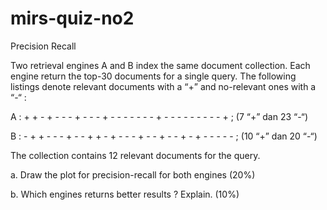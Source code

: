 # mirs-quiz-no2
Precision Recall

Two retrieval engines A and B index the same document collection. Each engine return the top-30 documents for a single query.  The following listings denote relevant documents with a “+” and no-relevant ones with a “-“ :

A : + + - + - - - + - - - + - - - - - - - + - - - - - - - - - + ; (7 “+” dan 23 “-“)

B : - + + - - - + - - + + - + - - - + - - + - - + - + - - - - - ; (10 “+” dan 20 “-“)

The collection contains 12 relevant documents for the query.

a.	Draw the plot for precision-recall for both engines (20%)

b.	Which engines returns better results ? Explain. (10%)

